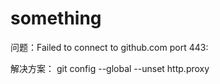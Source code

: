 # something
问题：Failed to connect to github.com port 443:

解决方案： git config --global --unset http.proxy
